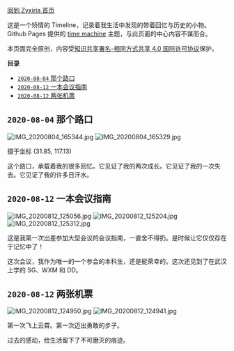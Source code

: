 [回到 Zyxiria 首页](https://zyxir.github.io)

这是一个矫情的 Timeline，记录着我生活中发现的带着回忆与历史的小物。Github Pages 提供的 [time machine](https://github.com/pages-themes/time-machine) 主题，与此页面的中心内容不谋而合。

本页面完全原创，内容受[知识共享署名-相同方式共享 4.0 国际许可协议](https://creativecommons.org/licenses/by-sa/4.0/)保护。

**目录**

- [`2020-08-04` 那个路口](#2020-08-04-那个路口)
- [`2020-08-12` 一本会议指南](#2020-08-12-一本会议指南)
- [`2020-08-12` 两张机票](#2020-08-12-两张机票)

## `2020-08-04` 那个路口

![IMG_20200804_165344.jpg](https://i.loli.net/2020/08/12/TGh2AXbetLdYnaI.jpg)
![IMG_20200804_165329.jpg](https://i.loli.net/2020/08/12/F8lPy2ikRxXsMJK.jpg)

摄于坐标 (31.85, 117.13)

这个路口，承载着我的很多回忆。它见证了我的两次成长。它见证了我的一次失去。它见证了我的许多日汗水。

## `2020-08-12` 一本会议指南

![IMG_20200812_125056.jpg](https://i.loli.net/2020/08/12/MDQrv4OBRnAUl8H.jpg)
![IMG_20200812_125204.jpg](https://i.loli.net/2020/08/12/QcKmPgeFRh53tsf.jpg)
![IMG_20200812_125312.jpg](https://i.loli.net/2020/08/12/GwNUh8RsOdA3cqi.jpg)

这是我第一次出差参加大型会议的会议指南，一直舍不得扔。是时候让它仅仅存在于记忆中了！

这次会议，我作为唯一的一个参会的本科生，还是挺荣幸的。这次还见到了在武汉上学的 SG、WXM 和 DD。

## `2020-08-12` 两张机票

![IMG_20200812_124950.jpg](https://i.loli.net/2020/08/12/VxfBwFhRM1SXEyL.jpg)
![IMG_20200812_124941.jpg](https://i.loli.net/2020/08/12/tKlXiB8xeyqHajG.jpg)

第一次飞上云霄。第一次迈出勇敢的步子。

过去的感动，给生活留下了不可磨灭的痕迹。